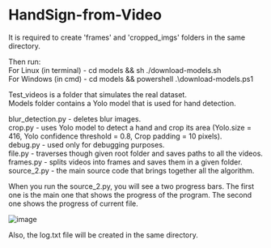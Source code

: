 # HandSign-from-Video

It is required to create 'frames' and 'cropped_imgs' folders in the same directory. 

Then run:  
For Linux (in terminal) - cd models && sh ./download-models.sh  
For Windows (in cmd) - cd models && powershell .\download-models.ps1

Test_videos is a folder that simulates the real dataset.  
Models folder contains a Yolo model that is used for hand detection.  

blur_detection.py - deletes blur images.  
crop.py - uses Yolo model to detect a hand and crop its area (Yolo.size = 416, Yolo confidence threshold = 0.8, Crop padding =  10 pixels).  
debug.py - used only for debugging purposes.  
file.py - traverses though given root folder and saves paths to all the videos.  
frames.py - splits videos into frames and saves them in a given folder.  
source_2.py - the main source code that brings together all the algorithm.  

When you run the source_2.py, you will see a two progress bars. The first one is the main one that shows the progress of the program. The second one shows the progress of current file.  

![image](https://user-images.githubusercontent.com/31180324/171438506-7555a7b1-354a-44bc-9d23-e119a8608b42.png)  

Also, the log.txt file will be created in the same directory.  
